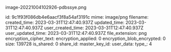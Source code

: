 image-20221004102926-pdbssye.png

id: 9c1f93f086db4e6aacf3f8a54af3191c
mime: image/png
filename: 
created_time: 2023-03-31T12:47:40.937Z
updated_time: 2023-03-31T12:47:40.937Z
user_created_time: 2023-03-31T12:47:40.937Z
user_updated_time: 2023-03-31T12:47:40.937Z
file_extension: png
encryption_cipher_text: 
encryption_applied: 0
encryption_blob_encrypted: 0
size: 139728
is_shared: 0
share_id: 
master_key_id: 
user_data: 
type_: 4